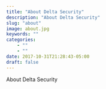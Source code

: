 ```yaml
---
title: "About Delta Security"
description: "About Delta Security"
slug: "about"
image: about.jpg
keywords: ""
categories: 
    - ""
    - ""
date: 2017-10-31T21:28:43-05:00
draft: false
---
```


About Delta Security